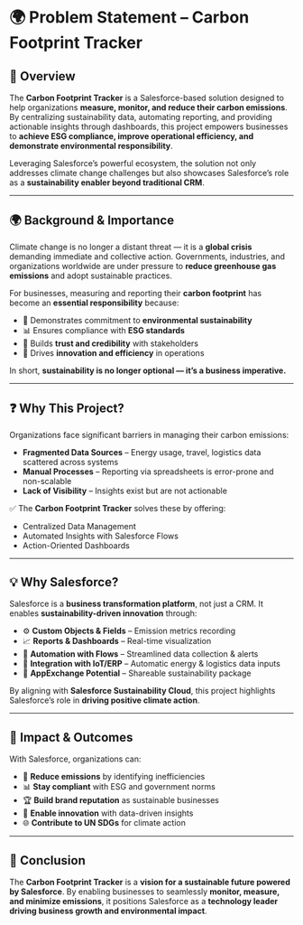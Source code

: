 # 🌍 Problem Statement – Carbon Footprint Tracker  

## 🔎 Overview  
The **Carbon Footprint Tracker** is a Salesforce-based solution designed to help organizations **measure, monitor, and reduce their carbon emissions**. By centralizing sustainability data, automating reporting, and providing actionable insights through dashboards, this project empowers businesses to **achieve ESG compliance, improve operational efficiency, and demonstrate environmental responsibility**.  

Leveraging Salesforce’s powerful ecosystem, the solution not only addresses climate change challenges but also showcases Salesforce’s role as a **sustainability enabler beyond traditional CRM**.  

---

## 🌍 Background & Importance  
Climate change is no longer a distant threat — it is a **global crisis** demanding immediate and collective action. Governments, industries, and organizations worldwide are under pressure to **reduce greenhouse gas emissions** and adopt sustainable practices.  

For businesses, measuring and reporting their **carbon footprint** has become an **essential responsibility** because:  
- 🌱 Demonstrates commitment to **environmental sustainability**  
- 📊 Ensures compliance with **ESG standards**  
- 🤝 Builds **trust and credibility** with stakeholders  
- 🚀 Drives **innovation and efficiency** in operations  

In short, **sustainability is no longer optional — it’s a business imperative.**  

---

## ❓ Why This Project?  
Organizations face significant barriers in managing their carbon emissions:  

- **Fragmented Data Sources** – Energy usage, travel, logistics data scattered across systems  
- **Manual Processes** – Reporting via spreadsheets is error-prone and non-scalable  
- **Lack of Visibility** – Insights exist but are not actionable  

✅ The **Carbon Footprint Tracker** solves these by offering:  
- Centralized Data Management  
- Automated Insights with Salesforce Flows  
- Action-Oriented Dashboards  

---

## 💡 Why Salesforce?  
Salesforce is a **business transformation platform**, not just a CRM. It enables **sustainability-driven innovation** through:  

- ⚙️ **Custom Objects & Fields** – Emission metrics recording  
- 📈 **Reports & Dashboards** – Real-time visualization  
- 🔄 **Automation with Flows** – Streamlined data collection & alerts  
- 🔗 **Integration with IoT/ERP** – Automatic energy & logistics data inputs  
- 🛒 **AppExchange Potential** – Shareable sustainability package  

By aligning with **Salesforce Sustainability Cloud**, this project highlights Salesforce’s role in **driving positive climate action**.  

---

## 🎯 Impact & Outcomes  
With Salesforce, organizations can:  
- 🌱 **Reduce emissions** by identifying inefficiencies  
- 📊 **Stay compliant** with ESG and government norms  
- 🏆 **Build brand reputation** as sustainable businesses  
- 🔮 **Enable innovation** with data-driven insights  
- 🌐 **Contribute to UN SDGs** for climate action  

---

## 🚀 Conclusion  
The **Carbon Footprint Tracker** is a **vision for a sustainable future powered by Salesforce**. By enabling businesses to seamlessly **monitor, measure, and minimize emissions**, it positions Salesforce as a **technology leader driving business growth and environmental impact**.  
